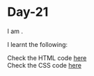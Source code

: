 # Day-21
I am .

I learnt the following:


Check the HTML code [here](./.html)  
Check the CSS code [here](./.css)